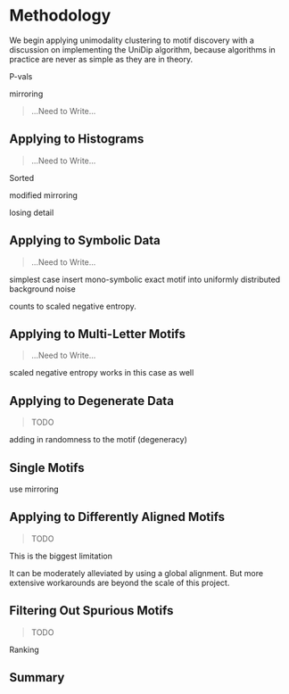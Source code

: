 # Methodology

We begin applying unimodality clustering to motif discovery with a discussion on implementing the UniDip algorithm, because algorithms in practice are never as simple as they are in theory.

P-vals

mirroring

> ...Need to Write...

## Applying to Histograms

> ...Need to Write...

Sorted

modified mirroring

losing detail

## Applying to Symbolic Data

> ...Need to Write...

simplest case insert mono-symbolic exact motif into uniformly distributed background noise

counts to scaled negative entropy.

## Applying to Multi-Letter Motifs

> ...Need to Write...

scaled negative entropy works in this case as well

## Applying to Degenerate Data

> TODO

adding in randomness to the motif (degeneracy)

## Single Motifs

use mirroring

## Applying to Differently Aligned Motifs

> TODO

This is the biggest limitation

It can be moderately alleviated by using a global alignment. But more extensive workarounds are beyond the scale of this project.

## Filtering Out Spurious Motifs

> TODO
	
Ranking

## Summary